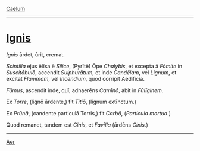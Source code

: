 [Caelum](../004-caelum.md)

---

# [Ignis](https://www.archive.org/stream/cu31924032499455#page/n47/mode/1up)

*Ignis* ārdet, ūrit, cremat.

*Scintilla* ejus ēlīsa ē *Silice*, (Pyrītē) Ōpe *Chalybis*, et excepta ā *Fōmite* in *Suscitābulō*, accendit *Sulphurātum*, et inde *Candēlam*, vel *Lignum*, et excitat *Flammam*, vel *Incendium*, quod corripit Aedificia.

*Fūmus*, ascendit inde, quī, adhaerēns *Camīnō*, abit in *Fūlīginem*.

Ex *Torre*, (lignō ārdente,) fit *Titiō*, (lignum extīnctum.)

Ex *Prūnā*, (candente particulā Torris,) fit *Carbō*, (*Particula mortua*.)

Quod remanet, tandem est *Cinis*, et *Favīlla* (ārdēns *Cinis*.)

---

[Āēr](../006-aer.md)
